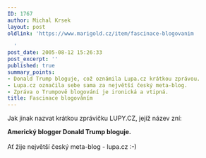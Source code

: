 ```yaml
---
ID: 1767
author: Michal Krsek
layout: post
oldlink: 'https://www.marigold.cz/item/fascinace-blogovanim

  '
post_date: 2005-08-12 15:26:33
post_excerpt: ''
published: true
summary_points:
- Donald Trump bloguje, což oznámila Lupa.cz krátkou zprávou.
- Lupa.cz označila sebe sama za největší český meta-blog.
- Zpráva o Trumpově blogování je ironická a vtipná.
title: Fascinace blogováním
---
```


<p>Jak jinak nazvat krátkou zprávičku LUPY.CZ, jejíž název zní:</p>

<p><b>Americký blogger Donald Trump bloguje. <br />
<br />
</b>Ať žije největší český meta-blog - lupa.cz :-)<b><br />
</b>
</p>